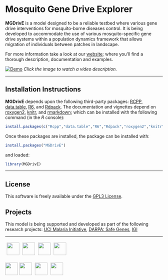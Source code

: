 # Mosquito Gene Drive Explorer


**MGDrivE** is a model designed to be a reliable testbed where various gene drive interventions for mosquito-borne diseases control. It is being developed to accommodate the use of various mosquito-specific gene drive systems within a population dynamics framework that allows migration of individuals between patches in landscape.

For more information take a look at our <a href="https://marshalllab.github.io/MGDrivE/">website</a>; where you'll find a thorough description, documentation and examples.


[![Demo](https://marshalllab.github.io/MGDrivE/images/crispr.jpg)](https://www.youtube.com/watch?time_continue=3&v=sZXuUtToszw)
_Click the image to watch a video description._

<hr>


## Installation Instructions

**MGDrivE** depends upon the following third-party packages: [RCPP](https://cran.r-project.org/web/packages/Rcpp/index.html), [data.table](https://cran.r-project.org/web/packages/data.table/index.html), [R6](https://cran.r-project.org/web/packages/R6/index.html), and [Rdpack](https://cran.r-project.org/web/packages/Rdpack/index.html). The documentation and vignettes depend on [roxygen2](https://cran.r-project.org/web/packages/roxygen2/index.html), [knitr](https://cran.r-project.org/web/packages/knitr/index.html), and [rmarkdown](https://cran.r-project.org/web/packages/rmarkdown/index.html); which can be installed with the following command (in the _R_ console):

```R
install.packages(c("Rcpp","data.table","R6","Rdpack","roxygen2","knitr","rmarkdown"))
```

Once these packages are installed, the package can be installed with:

```R
install.packages("MGDrivE")
```

and loaded:

```R
library(MGDrivE)
```

<hr>

## License

This software is freely available under the [GPL3 License](https://www.gnu.org/licenses/gpl-3.0.en.html).


## Projects

This model is being supported and developed as part of the following research projects: [UCI Malaria Initiative](https://news.uci.edu/7517/05/08/uci-establishes-malaria-initiative-to-fight-deadly-disease-in-africa/), [DARPA: Safe Genes](https://www.darpa.mil/program/safe-genes), [IGI](https://innovativegenomics.org/)

<hr>

<img src="https://marshalllab.github.io/MGDrivE/images/berkeley.jpg" height="40px" align="middle" vspace="5" hspace="5"><img src="https://marshalllab.github.io/MGDrivE/images/UCI.png" height="40px" align="middle" vspace="5" hspace="5"><img src="https://marshalllab.github.io/MGDrivE/images/UCD.jpg" height="40px" align="middle" vspace="5" hspace="5"><img src="https://marshalllab.github.io/MGDrivE/images/UCSD.png" height="40px" align="middle" vspace="5" hspace="5">

<img src="https://marshalllab.github.io/MGDrivE/images/UCLA.png" height="40px" align="middle" vspace="5"><img src="https://marshalllab.github.io/MGDrivE/images/JPL.png" height="40px" align="middle" vspace="5" hspace="5"><img src="https://marshalllab.github.io/MGDrivE/images/IGI.png" height="40px" align="middle" vspace="5" hspace="5"><img src="https://marshalllab.github.io/MGDrivE/images/DARPA.jpg" height="40px" align="middle" vspace="5" hspace="5">
